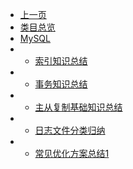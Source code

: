 * [上一页](/article/_sidebar.md)
* [类目总览](article/mysql/_sidebar.md)
* [MySQL](#)
* * [索引知识总结](article/mysql/article_1.md)
* * [事务知识总结](article/mysql/article_2.md)  
* * [主从复制基础知识总结](article/mysql/article_3.md)  
* * [日志文件分类归纳](article/mysql/article_4.md)  
* * [常见优化方案总结1](article/mysql/article_5.md)  
